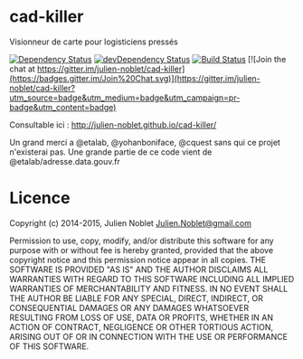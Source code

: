 
# cad-killer
Visionneur de carte pour logisticiens pressés

[![Dependency Status](https://david-dm.org/julien-noblet/cad-killer.svg)](https://david-dm.org/julien-noblet/cad-killer)
[![devDependency Status](https://david-dm.org/julien-noblet/cad-killer/dev-status.svg)](https://david-dm.org/julien-noblet/cad-killer#info=devDependencies)
[![Build Status](https://travis-ci.org/julien-noblet/cad-killer.svg?branch=master)](https://travis-ci.org/julien-noblet/cad-killer)
[![Join the chat at https://gitter.im/julien-noblet/cad-killer](https://badges.gitter.im/Join%20Chat.svg)](https://gitter.im/julien-noblet/cad-killer?utm_source=badge&utm_medium=badge&utm_campaign=pr-badge&utm_content=badge)

Consultable ici : http://julien-noblet.github.io/cad-killer/

Un grand merci a @etalab, @yohanboniface, @cquest sans qui ce projet n'existerai pas.
Une grande partie de ce code vient de @etalab/adresse.data.gouv.fr

# Licence
Copyright (c) 2014-2015, Julien Noblet Julien.Noblet@gmail.com

Permission to use, copy, modify, and/or distribute this software for any purpose with or without fee is hereby granted, provided that the above copyright notice and this permission notice appear in all copies.
THE SOFTWARE IS PROVIDED "AS IS" AND THE AUTHOR DISCLAIMS ALL WARRANTIES WITH REGARD TO THIS SOFTWARE INCLUDING ALL IMPLIED WARRANTIES OF MERCHANTABILITY AND FITNESS. IN NO EVENT SHALL THE AUTHOR BE LIABLE FOR ANY SPECIAL, DIRECT, INDIRECT, OR CONSEQUENTIAL DAMAGES OR ANY DAMAGES WHATSOEVER RESULTING FROM LOSS OF USE, DATA OR PROFITS, WHETHER IN AN ACTION OF CONTRACT, NEGLIGENCE OR OTHER TORTIOUS ACTION, ARISING OUT OF OR IN CONNECTION WITH THE USE OR PERFORMANCE OF THIS SOFTWARE.
